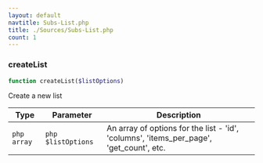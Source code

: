 ```yaml
---
layout: default
navtitle: Subs-List.php
title: ./Sources/Subs-List.php
count: 1
---
```


### createList

```php
function createList($listOptions)
```
Create a new list



Type|Parameter|Description
---|---|---
`php array`|`php $listOptions`|An array of options for the list - 'id', 'columns', 'items_per_page', 'get_count', etc.

